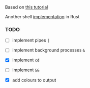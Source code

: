 Based on [this tutorial](https://www.joshmcguigan.com/blog/build-your-own-shell-rust/)

Another shell [implementation](https://github.com/psinghal20/rush) in Rust

### TODO
- [ ] implement pipes `|`
- [ ] implement background processes `&`
- [x] implement `cd`
- [ ] implement `&&`
- [x] add colours to output



